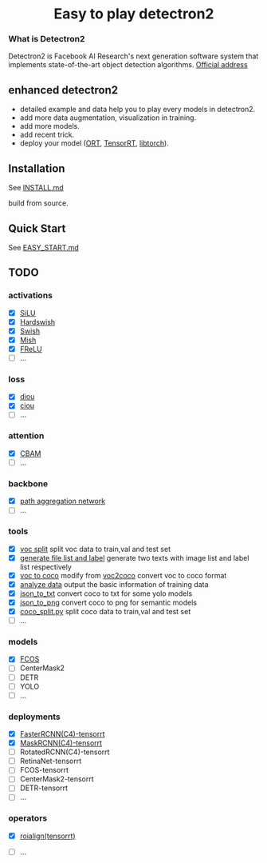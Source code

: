 # <center>Easy to play detectron2</center>

### What is Detectron2

Detectron2 is Facebook AI Research's next generation software system that implements state-of-the-art object detection algorithms. [Official address](https://github.com/facebookresearch/detectron2)

## enhanced detectron2

- detailed example and data help you to play every models in detectron2.
- add more data augmentation, visualization in training.
- add more models.
- add recent trick.
- deploy your model ([ORT](https://github.com/microsoft/onnxruntime), [TensorRT](https://github.com/NVIDIA/TensorRT), [libtorch](https://pytorch.org/get-started/locally/)).

## Installation

See [INSTALL.md](https://github.com/facebookresearch/detectron2/blob/master/INSTALL.md)

build from source.

## Quick Start

See [EASY_START.md](EASY_START.md)

## TODO

### activations

- [x] [SiLU](./detectron2/layers/README.md)
- [x] [Hardswish](./detectron2/layers/README.md)
- [x] [Swish](./detectron2/layers/README.md)
- [x] [Mish](./detectron2/layers/README.md)
- [x] [FReLU](./detectron2/layers/README.md)
- [ ] ...

### loss

- [x] [diou](./detectron2/layers/README.md)
- [x] [ciou](./detectron2/layers/README.md)
- [ ] ...

### attention

- [x] [CBAM](./detectron2/layers/README.md)
- [ ] ...

### backbone

- [x] [path aggregation network](./detectron2/modeling/backbone/README.md)
- [ ] ...

### tools

- [x] [voc split](./tools/data/README.md) split voc data to train,val and test set
- [x] [generate file list and label](./tools/data/README.md) generate two texts with image list and label list respectively
- [x] [voc to coco](./tools/data/README.md) modify from [voc2coco](https://github.com/yukkyo/voc2coco) convert voc to coco format
- [x] [analyze data](./tools/data/README.md) output the basic information of training data
- [x] [json_to_txt](./tools/data/README.md) convert coco to txt for some yolo models
- [x] [json_to_png](./tools/data/README.md) convert coco to png for semantic models
- [x] [coco_split.py](./tools/data/README.md) split coco data to train,val and test set
- [ ] ...

### models

- [x] [FCOS](./detectron2/modeling/meta_arch/README.md)
- [ ] CenterMask2
- [ ] DETR
- [ ] YOLO
- [ ] ...

### deployments

- [x] [FasterRCNN(C4)-tensorrt](https://github.com/wang-xinyu/tensorrtx/tree/master/rcnn)
- [x] [MaskRCNN(C4)-tensorrt](https://github.com/wang-xinyu/tensorrtx/tree/master/rcnn)
- [ ] RotatedRCNN(C4)-tensorrt
- [ ] RetinaNet-tensorrt
- [ ] FCOS-tensorrt
- [ ] CenterMask2-tensorrt
- [ ] DETR-tensorrt
- [ ] ...

### operators

- [x] [roialign(tensorrt)](https://github.com/wang-xinyu/tensorrtx/blob/master/rcnn/RoiAlignPlugin.h)
- [ ] ...

